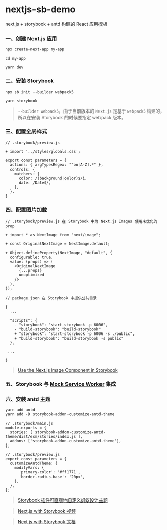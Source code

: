 # nextjs-sb-demo
next.js + storybook + antd 构建的 React 应用模板

### 一、创建 Next.js 应用

```base
npx create-next-app my-app

cd my-app

yarn dev
```

### 二、安装 Storybook

```base
npx sb init --builder webpack5

yarn storybook
```

> `--builder webpack5`，由于当前版本的 `Next.js` 是基于 `webpack5` 构建的，所以在安装 Storybook 的时候要指定 webpack 版本。

### 三、配置全局样式

```base
// .storybook/preview.js

+ import '../styles/globals.css';

export const parameters = {
  actions: { argTypesRegex: "^on[A-Z].*" },
  controls: {
    matchers: {
      color: /(background|color)$/i,
      date: /Date$/,
    },
  },
}

```

### 四、配置图片加载

```base
// .storybook/preview.js 在 Storybook 中为 Next.js Images 使用未优化的 prop

+ import * as NextImage from "next/image";

+ const OriginalNextImage = NextImage.default;

+ Object.defineProperty(NextImage, "default", {
  configurable: true,
  value: (props) => (
    <OriginalNextImage
      {...props}
      unoptimized
    />
  ),
});
```

```base
// package.json 在 Storybook 中提供公共目录

{
  ...
  
  "scripts": {
    - "storybook": "start-storybook -p 6006",
    - "build-storybook": "build-storybook"
    + "storybook": "start-storybook -p 6006 -s ./public",
    + "build-storybook": "build-storybook -s public"
  },
  
 ...

}
```

> [Use the Next.js Image Component in Storybook](https://dev.to/jonasmerlin/how-to-use-the-next-js-image-component-in-storybook-1415)

### 五、Storybook 与 [Mock Service Worker](https://mswjs.io/) 集成


### 六、安装 antd 主题

```base
yarn add antd
yarn add -D storybook-addon-customize-antd-theme

// .storybook/main.js
module.exports = {
  stories: ['storybook-addon-customize-antd-theme/dist/esm/stories/index.js'],
  addons: ['storybook-addon-customize-antd-theme'],
};

// .storybook/preview.js
export const parameters = {
  customizeAntdTheme: {
    modifyVars: {
      'primary-color': '#ff1771',
      'border-radius-base': '20px',
    },
  },
};
```

> [Storybook 插件可直观地自定义蚂蚁设计主题](https://storybook.js.org/addons/storybook-addon-customize-antd-theme/)


> [Next.js with Storybook 视频](https://www.youtube.com/watch?v=i5tvZ9f7gJw)

> [Next.js with Storybook 文档](https://storybook.js.org/blog/get-started-with-storybook-and-next-js/)
